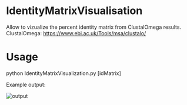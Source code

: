 # IdentityMatrixVisualisation
 Allow to vizualize the percent identity matrix from ClustalOmega results.
 ClustalOmega: https://www.ebi.ac.uk/Tools/msa/clustalo/


# Usage
python IdentityMatrixVisualization.py [idMatrix]
 
Example output:

![](ClustalIDMatrix.png "output" )

